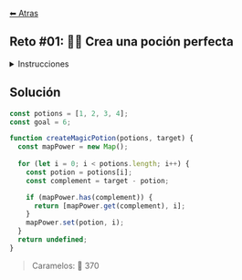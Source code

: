 [⬅ Atras](https://github.com/jdtb4/halloweenDev)

## Reto #01: 🧙‍♀️ Crea una poción perfecta

<details>
<summary>Instrucciones</summary>
<br/>

Durante la noche de Halloween 🎃, una bruja 🧙‍♀️ está preparando una mezcla mágica. Tiene una lista de pociones, cada una con un poder asociado, y quiere combinar dos de ellas para obtener un poder total específico.

Dada una lista de enteros donde cada número representa el poder de una poción 🧪 y un número entero que representa el poder objetivo, debes encontrar el índice de las dos primeras pociones que sumen exactamente el poder objetivo.

Por ejemplo:

```js
const potions = [4, 5, 6, 2]
const goal = 8

createMagicPotion(potions, goal) // [2, 3]
```

Si no se encuentra ninguna combinación, devuelve undefined
    
```js
onst potions = [1, 2, 3, 4]
const goal = 9

createMagicPotion(potions, goal) // undefined
```

En el caso que haya más de una combinación posible, selecciona la combinación cuya segunda poción aparezca primero en la lista.

```js
const potions = [1, 2, 3, 4]
const goal = 5

createMagicPotion(potions, goal) // [1, 2]
// también podría ser [0, 3] pero hay una combinación antes
```

</details>

## Solución

```js
const potions = [1, 2, 3, 4];
const goal = 6;

function createMagicPotion(potions, target) {
  const mapPower = new Map();
  
  for (let i = 0; i < potions.length; i++) {
    const potion = potions[i];
    const complement = target - potion;

    if (mapPower.has(complement)) {
      return [mapPower.get(complement), i];
    }
    mapPower.set(potion, i);
  }
  return undefined;
}

```
> Caramelos: 🍬 370

<br/>
